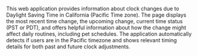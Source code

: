 This web application provides information about clock changes due to Daylight Saving Time in California (Pacific Time zone). The page displays the most recent time change, the upcoming change, current time status (PST or PDT), and offers helpful information about how the change might affect daily routines, including pet schedules. The application automatically detects if users are in the Pacific timezone and shows relevant timing details for both past and future clock adjustments.

<!-- Generated from commit: fb991366127d893bee0ba543b9618dc56e2fde74 -->